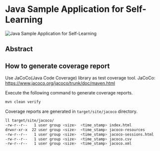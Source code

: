 # Java Sample Application for Self-Learning

![Java Sample Application for Self-Learning](./images/log.png)

## Abstract

## How to generate coverage report

Use JaCoCo(Java Code Coverage) library as test coverage tool.
JaCoCo: <https://www.jacoco.org/jacoco/trunk/doc/maven.html>

Execute the following command to generate coverage reports.

```bash
mvn clean verify
```

Coverage reports are generated in `target/site/jacoco` directory.

```bash
ll target/site/jacoco/
-rw-r--r--   1 user group <size>  <time_stamp> index.html
drwxr-xr-x  22 user group <size>  <time_stamp> jacoco-resources
-rw-r--r--   1 user group <size>  <time_stamp> jacoco-sessions.html
-rw-r--r--   1 user group <size>  <time_stamp> jacoco.csv
-rw-r--r--   1 user group <size>  <time_stamp> jacoco.xml
```
